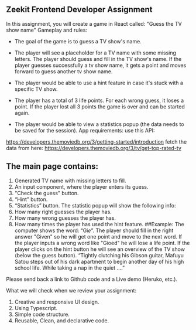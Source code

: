 ## Zeekit Frontend Developer Assignment

In this assignment, you will create a game in React called: "Guess the TV show name"
Gameplay and rules:

- The goal of the game is to guess a TV show's name.

- The player will see a placeholder for a TV name with some missing letters. The player should guess
  and fill in the TV show's name. If the player guesses successfully a tv show name, it gets a point and
  moves forward to guess another tv show name.
- The player would be able to use a hint feature in case it's stuck with a specific TV show.

- The player has a total of 3 life points. For each wrong guess, it loses a point. If the player lost all 3
  points the game is over and can be started again.

- The player would be able to view a statistics popup (the data needs to be saved for the session).
  App requirements:
  use this API:

https://developers.themoviedb.org/3/getting-started/introduction
fetch the data from here:
https://developers.themoviedb.org/3/tv/get-top-rated-tv

## The main page contains:

1. Generated TV name with missing letters to fill.
2. An input component, where the player enters its guess.
3. "Check the guess" button.
4. “Hint” button.
5. “Statistics” button.
   The statistic popup will show the following info:
6. How many right guesses the player has.
7. How many wrong guesses the player has.
8. How many times the player has used the hint feature.
   ##Example:
   The computer shows the word: “Gi*e*”.
   The player should fill in the right answer "Given" so he will get one point and move to the next word.
   If the player inputs a wrong word like "Gioed" he will lose a life point.
   If the player clicks on the hint button he will see an overview of the TV show (below the guess
   button).
   “Tightly clutching his Gibson guitar, Mafuyu Satou steps out of his dark apartment to begin another
   day of his high school life. While taking a nap in the quiet ....”

Please send back a link to Github code and a Live demo (Heruko, etc.).

What we will check when we review your assignment:

1. Creative and responsive UI design.
2. Using Typescript.
3. Simple code structure.
4. Reusable, Clean, and declarative code.
